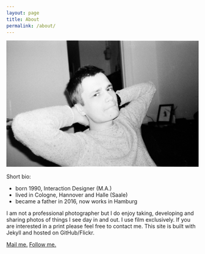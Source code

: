 ```yaml
---
layout: page
title: About
permalink: /about/
---
```


![That's me.](/images/2017-02-12-0008bgs7r9zqpk.jpg)

Short bio:

- born 1990, Interaction Designer (M.A.)
- lived in Cologne, Hannover and Halle (Saale)
- became a father in 2016, now works in Hamburg

I am not a professional photographer but I do enjoy taking, developing and sharing photos of things I see day in and out. I use film exclusively. If you are interested in a print please feel free to contact me. This site is built with Jekyll and hosted on GitHub/Flickr.

[Mail me.](mailto:artingei@gmail.com) [Follow me.](https://www.instagram.com/jnsbrgmr/)
